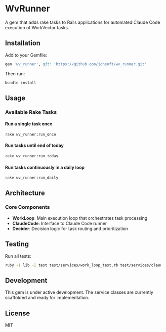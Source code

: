 # WvRunner

A gem that adds rake tasks to Rails applications for automated Claude Code execution of WorkVector tasks.

## Installation

Add to your Gemfile:
```ruby
gem 'wv_runner', git: 'https://github.com/jchsoft/wv_runner.git'
```

Then run:
```bash
bundle install
```

## Usage

### Available Rake Tasks

#### Run a single task once
```bash
rake wv_runner:run_once
```

#### Run tasks until end of today
```bash
rake wv_runner:run_today
```

#### Run tasks continuously in a daily loop
```bash
rake wv_runner:run_daily
```

## Architecture

### Core Components

- **WorkLoop**: Main execution loop that orchestrates task processing
- **ClaudeCode**: Interface to Claude Code runner
- **Decider**: Decision logic for task routing and prioritization

## Testing

Run all tests:
```bash
ruby -I lib -I test test/services/work_loop_test.rb test/services/claude_code_test.rb test/services/decider_test.rb
```

## Development

This gem is under active development. The service classes are currently scaffolded and ready for implementation.

## License

MIT
